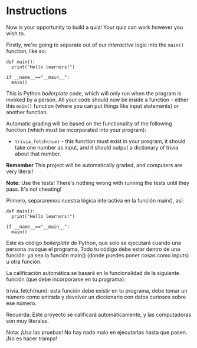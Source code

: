 # Instructions
Now is your opportunity to build a quiz! Your quiz can work however you wish to.

Firstly, we're going to separate out of our *interactive* logic into the `main()` function, like so:

```
def main():
  print("Hello learners!")

if __name__=="__main__":
  main()
```

This is Python *boilerplate* code, which will only run when the program is invoked by a person. All your code should now be inside a function - either this `main()` function (where you can put things like input statements) or another function.

Automatic grading will be based on the functionality of the following function (which must be incorporated into your program):

* `trivia_fetch(num)` - this function must exist in your program, it should take one number as input, and it should output a dictionary of trivia about that number.

**Remember** This project will be automatically graded, and computers are very literal!

**Note:** Use the tests! There's nothing wrong with running the tests until they pass. It's not cheating!

Primero, separaremos nuestra lógica interactiva en la función main(), así:
```
def main():
  print("Hello learners!")

if __name__=="__main__":
  main()
```
Este es código *boilerplate* de Python, que solo se ejecutará cuando una persona invoque el programa. Todo tu código debe estar dentro de una función: ya sea la función main() (donde puedes poner cosas como inputs) u otra función.

La calificación automática se basará en la funcionalidad de la siguiente función (que debe incorporarse en tu programa):

trivia_fetch(num): esta función debe existir en tu programa, debe tomar un número como entrada y devolver un diccionario con datos curiosos sobre ese número.

Recuerda: Este proyecto se calificará automáticamente, y las computadoras son muy literales.

Nota: ¡Usa las pruebas! No hay nada malo en ejecutarlas hasta que pasen. ¡No es hacer trampa!